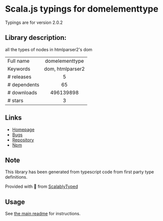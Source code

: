 
# Scala.js typings for domelementtype

Typings are for version 2.0.2

## Library description:
all the types of nodes in htmlparser2's dom

|                    |                 |
| ------------------ | :-------------: |
| Full name          | domelementtype |
| Keywords           | dom, htmlparser2 |
| # releases         | 5 |
| # dependents       | 65 |
| # downloads        | 496139898 |
| # stars            | 3 |

## Links
- [Homepage](https://github.com/fb55/domelementtype#readme)
- [Bugs](https://github.com/fb55/domelementtype/issues)
- [Repository](https://github.com/fb55/domelementtype)
- [Npm](https://www.npmjs.com/package/domelementtype)
    


## Note
This library has been generated from typescript code from first party type definitions.

Provided with :purple_heart: from [ScalablyTyped](https://github.com/oyvindberg/ScalablyTyped)

## Usage
See [the main readme](../../readme.md) for instructions.


